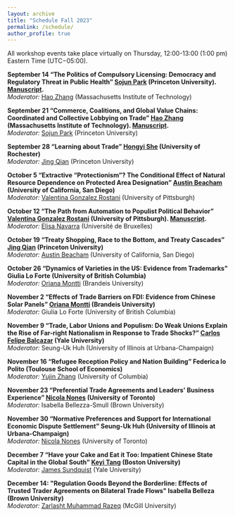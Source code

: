 ```yaml
---
layout: archive
title: "Schedule Fall 2023"
permalink: /schedule/
author_profile: true
---
```


All workshop events take place virtually on Thursday, 12:00-13:00 (1:00 pm) Eastern Time (UTC−05:00).

**September 14	“The Politics of Compulsory Licensing: Democracy and Regulatory Threat in Public Health” [Sojun Park](https://www.sojunpark.com/) (Princeton University). [Manuscript](https://drive.google.com/file/d/11OgtQNpaoR9HJAYWIMfDpaRXc7FLHd8e/view?usp=sharing).** 
<br />
*Moderator:* [Hao Zhang](https://www.haocharliezhang.com/) (Massachusetts Institute of Technology)

**September 21	“Commerce, Coalitions, and Global Value Chains: Coordinated and Collective Lobbying on Trade” [Hao Zhang](https://www.haocharliezhang.com/) (Massachusetts Institute of Technology). [Manuscript](https://papers.ssrn.com/sol3/papers.cfm?abstract_id=4527143).** 
<br />
*Moderator:* [Sojun Park](https://www.sojunpark.com/)  (Princeton University)

**September 28	“Learning about Trade” [Hongyi She](https://www.hongyshe.com/) (University of Rochester)**
<br />
*Moderator:* [Jing Qian](https://jingqian.org/) (Princeton University) 

**October 5	“Extractive “Protectionism”? The Conditional Effect of Natural Resource Dependence on Protected Area Designation” [Austin Beacham](https://www.austinbeacham.com/) (University of California, San Diego)**
<br />
*Moderator:* [Valentina Gonzalez Rostani](https://gonzalez-rostani.com/) (University of Pittsburgh)

**October 12	“The Path from Automation to Populist Political Behavior” [Valentina Gonzalez Rostani](https://gonzalez-rostani.com/) (University of Pittsburgh). [Manuscript](https://www.dropbox.com/scl/fi/0g6wo4lwac6ldk42gr0mw/APSA_Automation_Culture.pdf?rlkey=ecck0pxx7v4hb6wjsgs3s9ww6&raw=1).** 
<br />
*Moderator:* [Elisa Navarra](https://sites.google.com/view/elisanavarra) (Université de Bruxelles)

**October 19	“Treaty Shopping, Race to the Bottom, and Treaty Cascades” [Jing Qian](https://jingqian.org/) (Princeton University)**
<br />
*Moderator:* [Austin Beacham](https://www.austinbeacham.com/) (University of California, San Diego)

**October 26	“Dynamics of Varieties in the US: Evidence from Trademarks” Giulia Lo Forte (University of British Columbia)**
<br />
*Moderator:* [Oriana Montti](https://www.orianamontti.com/) (Brandeis University)

**November 2	“Effects of Trade Barriers on FDI: Evidence from Chinese Solar Panels” [Oriana Montti](https://www.orianamontti.com/) (Brandeis University)**
<br />
*Moderator:* Giulia Lo Forte (University of British Columbia)

**November 9	“Trade, Labor Unions and Populism: Do Weak Unions Explain the Rise of Far-right Nationalism in Response to Trade Shocks?” [Carlos Felipe Balcazar](https://cfbalcazar.github.io/) (Yale University)**
<br /> 
*Moderator:* Seung-Uk Huh (University of Illinois at Urbana-Champaign)

**November 16	“Refugee Reception Policy and Nation Building” Federica lo Polito (Toulouse School of Economics)**
<br />
*Moderator:* [Yujin Zhang](https://polisci.columbia.edu/content/yujin-zhang) (University of Columbia)

**November 23	“Preferential Trade Agreements and Leaders' Business Experience” [Nicola Nones](https://www.nicolanones.com/) (University of Toronto)**
<br />
*Moderator:* Isabella Bellezza-Smull (Brown University)

**November 30	“Normative Preferences and Support for International Economic Dispute Settlement” Seung-Uk Huh (University of Illinois at Urbana-Champaign)**
<br />
*Moderator:* [Nicola Nones](https://www.nicolanones.com/) (University of Toronto)
 
**December 7	“Have your Cake and Eat it Too: Impatient Chinese State Capital in the Global South” [Keyi Tang](https://keyitang94.github.io/) (Boston University)**
<br />
*Moderator:* [James Sundquist](https://jamessundquist.github.io/website/) (Yale University) 

**December 14: "Regulation Goods Beyond the Borderline: Effects of Trusted Trader Agreements on Bilateral Trade Flows" Isabella Belleza (Brown University)**
<br />
*Moderator:* [Zarlasht Muhammad Razeq](https://www.zarlashtmrazeq.com/) (McGill University) 

<!---**

All workshop events take place virtually on Mondays, 12:00-13:00 (1:00 pm) Eastern Time (UTC−05:00).

**February 13: Michael Allen (Yale University), "Unbundling the State: Legal Development in an Era of Global, Private Governance"**
<br />
*Moderator:* Zoe Ge (New York University)

**February 20: Sojun Park (Princeton University), "Innovation, Imitation, and Political Cleavages in International Trade and Patent Protection"**
<br />
*Moderator:* Cansu Isler (Brandeis International Business School)

**February 27: Alessandro Pizzigolotto (Norwegian School of Economics (NHH)), "Credit Shocks and Populism"**
<br />
*Moderator:* Ilaria Natali (Tolouse School of Economics)

**March 6: Nihan Nur Akhan (European University Institute), "Patent Ownership, Trade and Lobbying"**
<br />
*Moderator:* Sojun Park (Princeton University)

**March 13: Flavia Cifarelli (University of Geneva), "Under the Spotlight: CSR Choices and Fragile Supply Chains"**
<br />
*Moderator:* Felipe Balcazar (New York University)

**March 27: Justin Melnick (New York University), "Why Exit from International Agreements? A Domestic Perspective"**
<br />
*Moderator:* Elisa Navarra (Université de Bruxelles)

**April 3: Rachel Hulvey (University of Pennsylvania), "Uniting or Polarizing the Nations? A Signaling Theory of Attraction to China's Vision of Order"**
<br />
*Moderator:* Sanghyun Han (Georgia Institute of Technology)

**April 11 (Tuesday): Lucie Lu (University of Illinois at Urbana-Champaign), "Strategic Shaming: Evidence from China Shaping International Human Rights Regime"**
<br />
*Moderator:* Hao Zhang (Massachusetts Institute of Technology)

**April 17: Ye June Jung (University of California, San Diego), "When Essential Elements become less Essential in EU Trade: The Lisbon Treaty and Changes in Institutional Power and Interests"**
<br /> 
*Moderator:* Lucie Lu (University of Illinois at Urbana-Champaign)

**April 24: Enrico Cavallotti (Trinity College Dublin), "Green Collars at the Polling Booth: the Occupational Dimension of Green Voting (joint with Italo Colantone, Piero Stanig, Francesco Vona)"**
<br />
*Moderator:* Rachel Hulvey (University of Pennsylvania)

**May 1: Si Cheng (ESSEC Business School), "Policing the World? Effect of U.S. Anti-Corruption Enforcement Actions on Non-Targeted Firms"**
<br />
*Moderator:* Michael Allen (Yale University)

**May 8: Anthony Calacino (University of Texas at Austin), "Drying Up Democracy? Extreme Weather, Clientelism, and Political Attitudes in Brazil and Mexico "**
<br />
*Moderator:* So Jeong Noh (New York University)
 
**May 15: Melisa Perut (University of California, Irvine), "Green Government Procurements Through the Lens of Foreign Direct Investment and Environmental Performance"**
<br />
*Moderator:* RyuGyung (Rio) Park (University of California, Davis)

*********************





February 7th: Ebad Ebadi (GWU), "*Adapting to Sanctions: Evidence from Firm Response and Market Reallocation in Iran.*"**
<br />
*Moderator:* Oriana Montti (Brandeis).


**February 14th: Cynthia Couette (Université Laval), "*Intellectual Property, Public Health and the Influence of Experts.*"**
<br />
*Moderator:* Elizabeth Meehan (GWU).


**February 21st: Harry Oppenheimer (Harvard), "*Does Data Follow the Flag?*"**
<br />
*Moderator:* Felipe Balcazar (NYU).


**February 28th : Elisa Navarra (Université libre de Bruxelles - ECARES), "*Spillover effects of subsidies on downstream trade.*"**
<br />
*Moderator:* Lauren Konken (Princeton).


**March 7th: Bjoern Brey (Universite Libre Bruxelles - ECARES), "*The consequences of a trade collapse: Economics and politics in Weimar Germany.*"**
<br />
*Moderator:* Sabreena Croteau (Chicago).


**March 14th: Torsten Jaccard (Toronto), "*Who Pays for Protectionism? The Welfare and Substitution Effects of Tariff Changes.*"**
<br />
*Moderator:* Anthony James Calacino (Texas at Austin).


**March 21st: Sojun Park (Princeton), "*Reputation as a Binding Constraint: How States Navigate TRIPS Flexibilities.*"**
<br />
*Moderator:* Zoe Xincheng Ge (NYU).


**April 4th : Antoine Boucher (Université Paris Dauphine), "*Political Cycle in World Bank’s Procurement Allocation.*"**
<br />
*Moderator:* Nicola Nones (Virginia).


**April 11th: Celestine Siameh (Minnesota, Twin Cities), "*Brexit and Global Value Chains: Beyond the UK and the EU.*"**
<br />
*Moderator:* Munzir Malik (Indian Institute of Technology).


**April 18th: Zoe Ge (NYU), "*Self-Defeating Treaties: Global Value Chains and the Termination of Bilateral Investment Treaties*"**
<br />
*Moderator:* Frederik Heitmüller (Leiden University).


**April 25th (Cancelled): Simon Happersberger (Vrije Universiteit Brussel), "*The Effectiveness of Environmental Provisions and the Greening of EU Trade. A Qualitative Comparative Analysis.*"**
<br />
*Moderator:* Ishana Ratan (Berkeley).


**May 2nd: Nicola Nones (Virginia), "*The PIIGS Acronym as Heuristic Device during the European Sovereign Bond Crisis.*"**
<br />
*Moderator:* Amy Basu (Yale).


**May 9th: Pengshan Pan (Pittsburgh), "*Foreign Mining Investment, Labor Market and Local Distrust: Evidence from Kyrgyzstan Kumtor Gold Mine.*"**
<br />
*Moderator:* Tanja Schweinberger (University of Geneva).



2022fall


**September 12: Carlos Felipe Balcazar (New York University), "Unions and robots: International competition, automation and the political power of organized labor"**
<br />
*Moderator:* Aycan Katitas (Princeton University)


**September 19: Maximiliano Sosa Andres (Uppsala University), "Legal uncertainty and its consequences: A natural language processing approach"**
<br />
*Moderator:* Elisa Navarra (Université Libre de Bruxelles)


**September 26: Sabrina Arias (University of Pennsylvania), "Who Sets the Agenda? Diplomatic Capital, Small States, and Legislative Activities in the United Nations"**
<br />
*Moderator:* James Sundquist (Yale University)


**October 3: Sojun Park (Princeton University), "The Politics of Compulsory Licensing : Electoral Accountability and Regulatory Threat"**
<br />
*Moderator:* RyuGyung Park (UC Davis)


**October 10: Zarlasht M. Razeq (McGill University), "Comprehensive trade agreements, domestic institutions, and GVC integration: firm-level evidence"**
<br />
*Moderator:* Sujin Cha (University of Michigan)


**October 17: Zoe Xincheng Ge (New York University), "Empowered by Information: Disease Outbreak Reporting at the World Health Organization"**
<br />
*Moderator:* Cleo O'Brien-Udry (Yale University)


**October 24: Hao Zhang (MIT), "Commerce, Coalitions, and Global Value Chains: Evidence from Coordinated and Collective Lobbying"**
<br />
*Moderator:* Sojun Park (Princeton University)


**October 31: ByungKoo Kim (University of Michigan), "Global production sharing and the new demands for deep preferential trade agreements"**
<br />
*Moderator:* Hao Zhang (MIT)


**Novemver 7: Sayumi Miyano (Princeton University), "Regime Complexity and Overlapping Information: The Case of Energy Projections"**
<br />
*Moderator:* Zoe Ge (NYU)
 

**November 14: Thomas Flaherty (UC San Diego), "Geographic Mobility and Globalization Backlash: Evidence from the NAFTA Import Shock and Populist Votes for Ross Perot"**
<br />
*Moderator:* Anthony Calacino (UT Austin)


**November 21: Alex Yeandle (London School of Economics), "Why do ICTs reduce election fraud? Testing a new mechanism in Malawi"**
<br />
*Moderator:* Kathleen J. Brown (Leiden University)


**November 28: Hongyi She (University of Rochester), "Learning About Trade"**
<br />
*Moderator:* Zarlasht M. Razeq (McGill University)
 

**December 5: Adam Parker (Columbia University), "Union Structure and Labor’s Response to Automation: Evidence From the Postwar United States"**
<br />
*Moderator:* Kathleen J. Brown (Leiden University)
 

**December 12: RyuGyung (Rio) Park (UC Davis), "Trading with China, Is It Really a Security Issue?, Causes of Securitization of Trade Among American Public"**
<br />
*Moderator:* Sanghyun Han (Georgia Institute of Technology)
 
 
--->

